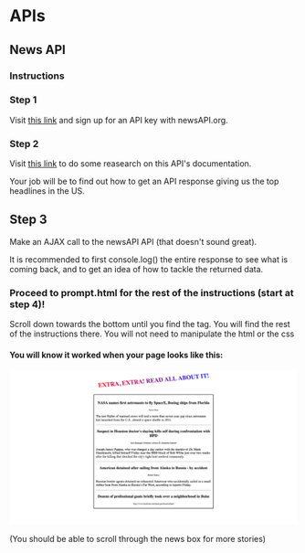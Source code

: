 # APIs

## News API

### Instructions

### Step 1

Visit [this link](https://newsapi.org/) and sign up for an API key with newsAPI.org. 

### Step 2

Visit [this link](https://newsapi.org/docs/get-started) to do some reasearch on this API's documentation. 

Your job will be to find out how to get an API response giving us the top headlines in the US. 

## Step 3 

Make an AJAX call to the newsAPI API (that doesn't sound great). 

It is recommended to first console.log() the entire response to see what is coming back, and to get an idea of how to tackle the returned data.


### Proceed to prompt.html for the rest of the instructions (start at step 4)!

Scroll down towards the bottom until you find the <script></script> tag. You will find the rest of the instructions there. You will not need to manipulate the html or the css

#### You will know it worked when your page looks like this:

<img src="final.png">

(You should be able to scroll through the news box for more stories)